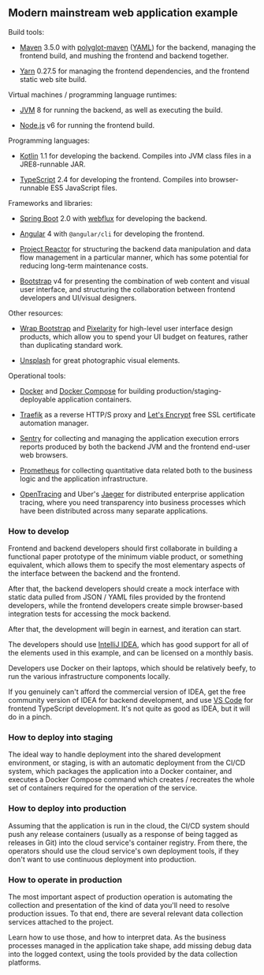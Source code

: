 ## Modern mainstream web application example

Build tools: 

* [Maven](http://maven.apache.org/) 3.5.0 with 
  [polyglot-maven](https://github.com/takari/polyglot-maven)
  ([YAML](http://www.yaml.org/)) for the backend,
  managing the frontend build, and mushing the frontend and backend together.

* [Yarn](https://yarnpkg.com/lang/en/) 0.27.5
  for managing the frontend dependencies, and the frontend static web site build.

Virtual machines / programming language runtimes:

* [JVM](http://openjdk.java.net/projects/jdk8/) 8
  for running the backend, as well as executing the build.

* [Node.js](https://nodejs.org/en/) v6
  for running the frontend build.

Programming languages:

* [Kotlin](https://kotlinlang.org/) 1.1
  for developing the backend. Compiles into JVM class files in a JRE8-runnable JAR.

* [TypeScript](https://www.typescriptlang.org/) 2.4
  for developing the frontend. Compiles into browser-runnable ES5 JavaScript files.

Frameworks and libraries:

* [Spring Boot](https://projects.spring.io/spring-boot/) 2.0 with
  [webflux](http://docs.spring.io/spring-framework/docs/5.0.x/spring-framework-reference/web.html#web-reactive)
  for developing the backend.

* [Angular](https://angular.io/) 4
  with `@angular/cli` for developing the frontend.
  
* [Project Reactor](https://projectreactor.io/)
  for structuring the backend data manipulation and data flow management in a 
  particular manner, which has some potential for reducing long-term maintenance costs.
  
* [Bootstrap](https://v4-alpha.getbootstrap.com/) v4
  for presenting the combination of web content and visual user interface,
  and structuring the collaboration between frontend developers and UI/visual designers.

Other resources:

* [Wrap Bootstrap](https://wrapbootstrap.com/) and [Pixelarity](https://pixelarity.com/)
  for high-level user interface design products, which allow you to spend your
  UI budget on features, rather than duplicating standard work.

* [Unsplash](https://unsplash.com/) for great photographic visual elements.

Operational tools:

* [Docker](https://www.docker.com/) and
  [Docker Compose](https://docs.docker.com/compose/)
  for building production/staging-deployable application containers.
  
* [Traefik](https://traefik.io/) as a reverse HTTP/S proxy and
  [Let's Encrypt](https://letsencrypt.org/) free SSL certificate automation manager.

* [Sentry](https://sentry.io/welcome/) for collecting and managing the application execution
  errors reports produced by both the backend JVM and the frontend end-user web browsers.

* [Prometheus](https://prometheus.io/) for collecting quantitative data related both to the
  business logic and the application infrastructure.

* [OpenTracing](http://opentracing.io/) and
  Uber's [Jaeger](https://uber.github.io/jaeger/)
  for distributed enterprise application tracing, where you need transparency into
  business processes which have been distributed across many separate applications.

### How to develop

Frontend and backend developers should first collaborate in building a functional paper
prototype of the minimum viable product, or something equivalent, which allows them to
specify the most elementary aspects of the interface between the backend and the frontend.

After that, the backend developers should create a mock interface with static data pulled
from JSON / YAML files provided by the frontend developers, while the frontend developers
create simple browser-based integration tests for accessing the mock backend.

After that, the development will begin in earnest, and iteration can start.

The developers should use [IntelliJ IDEA](https://www.jetbrains.com/idea/), which has good
support for all of the elements used in this example, and can be licensed on a monthly basis.

Developers use Docker on their laptops, which should be relatively beefy, to run the various
infrastructure components locally.

If you genuinely can't afford the commercial version of IDEA, get the free community
version of IDEA for backend development, and use [VS Code](https://code.visualstudio.com/)
for frontend TypeScript development. It's not quite as good as IDEA, but it will do in a pinch.

### How to deploy into staging

The ideal way to handle deployment into the shared development environment, or staging,
is with an automatic deployment from the CI/CD system, which packages the application into
a Docker container, and executes a Docker Compose command which creates / recreates the
whole set of containers required for the operation of the service.

### How to deploy into production

Assuming that the application is run in the cloud, the CI/CD system should push any release
containers (usually as a response of being tagged as releases in Git) into the cloud service's
container registry. From there, the operators should use the cloud service's own deployment
tools, if they don't want to use continuous deployment into production.

### How to operate in production

The most important aspect of production operation is automating the collection and presentation
of the kind of data you'll need to resolve production issues. To that end, there are several
relevant data collection services attached to the project.
 
Learn how to use those, and how to interpret data. As the business processes managed in the 
application take shape, add missing debug data into the logged context, using the tools provided
by the data collection platforms.
